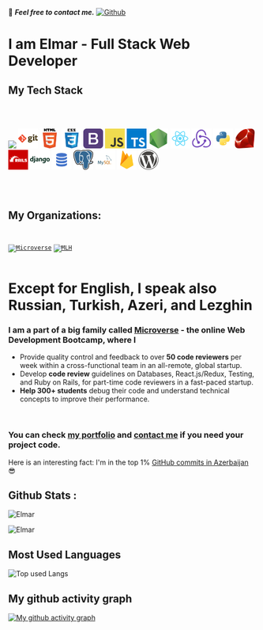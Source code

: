 📝 ***Feel free to contact me.*** [![Github](https://img.shields.io/github/followers/elmar8287?label=Follow%20Me&style=social)](https://github.com/elmar8287)
<br>
# I am Elmar - Full Stack Web Developer
## My Tech Stack
<br><br>

<code><img height="40" src="https://user-images.githubusercontent.com/674621/71187801-14e60a80-2280-11ea-94c9-e56576f76baf.png"></code>
<code><img height="40" src="https://raw.githubusercontent.com/github/explore/80688e429a7d4ef2fca1e82350fe8e3517d3494d/topics/git/git.png"></code>
<code><img height="40" src="https://raw.githubusercontent.com/github/explore/80688e429a7d4ef2fca1e82350fe8e3517d3494d/topics/html/html.png"></code>
<code><img height="40" src="https://raw.githubusercontent.com/github/explore/80688e429a7d4ef2fca1e82350fe8e3517d3494d/topics/css/css.png"></code>
<code><img height="40" src="https://raw.githubusercontent.com/github/explore/80688e429a7d4ef2fca1e82350fe8e3517d3494d/topics/bootstrap/bootstrap.png"></code>
<code><img height="40" src="https://raw.githubusercontent.com/github/explore/80688e429a7d4ef2fca1e82350fe8e3517d3494d/topics/javascript/javascript.png"></code>
<code><img height="40" src="https://raw.githubusercontent.com/github/explore/80688e429a7d4ef2fca1e82350fe8e3517d3494d/topics/typescript/typescript.png"></code>
<code><img height="40" src="https://raw.githubusercontent.com/github/explore/80688e429a7d4ef2fca1e82350fe8e3517d3494d/topics/nodejs/nodejs.png"></code>
<code><img height="40" src="https://raw.githubusercontent.com/github/explore/80688e429a7d4ef2fca1e82350fe8e3517d3494d/topics/react/react.png"></code>
<code><img height="40" src="https://raw.githubusercontent.com/github/explore/80688e429a7d4ef2fca1e82350fe8e3517d3494d/topics/redux/redux.png"></code>
<code><img height="40" src="https://raw.githubusercontent.com/github/explore/80688e429a7d4ef2fca1e82350fe8e3517d3494d/topics/python/python.png"></code>
<code><img height="40" src="https://raw.githubusercontent.com/github/explore/80688e429a7d4ef2fca1e82350fe8e3517d3494d/topics/ruby/ruby.png"></code>
<code><img height="40" src="https://raw.githubusercontent.com/github/explore/80688e429a7d4ef2fca1e82350fe8e3517d3494d/topics/rails/rails.png"></code>
<code><img height="40" src="https://raw.githubusercontent.com/github/explore/80688e429a7d4ef2fca1e82350fe8e3517d3494d/topics/django/django.png"></code>
<code><img height="40" src="https://raw.githubusercontent.com/github/explore/80688e429a7d4ef2fca1e82350fe8e3517d3494d/topics/sql/sql.png"></code>
<code><img height="40" src="https://raw.githubusercontent.com/github/explore/80688e429a7d4ef2fca1e82350fe8e3517d3494d/topics/postgresql/postgresql.png"></code>
<code><img height="40" src="https://raw.githubusercontent.com/github/explore/80688e429a7d4ef2fca1e82350fe8e3517d3494d/topics/mysql/mysql.png"></code>
<code><img height="40" src="https://raw.githubusercontent.com/github/explore/80688e429a7d4ef2fca1e82350fe8e3517d3494d/topics/firebase/firebase.png"></code>
<code><img height="40" src="https://raw.githubusercontent.com/github/explore/80688e429a7d4ef2fca1e82350fe8e3517d3494d/topics/wordpress/wordpress.png"></code>

<br><br>

## My Organizations: <br><br>
<code><a href="https://www.microverse.org/"><img height="40" src="https://avatars.githubusercontent.com/u/22550229?s=64&v=4" alt="Microverse"><a/></code>
<code><a href="https://mlh.io/"><img height="40" src="https://avatars.githubusercontent.com/u/65834464?s=64&v=4" alt="MLH"></a></code>
<br><br>
 
# Except for English, I speak also Russian, Turkish, Azeri, and Lezghin<br>
### I am a part of a big family called [Microverse](https://www.microverse.org/) - the online Web Development Bootcamp, where I<br>
- Provide quality control and feedback to over **50 code reviewers** per week within a cross-functional team in an all-remote, global startup.<br>
- Develop **code review** guidelines on Databases, React.js/Redux, Testing, and Ruby on Rails, for part-time code reviewers in a fast-paced startup.<br>
- **Help 300+ students** debug their code and understand technical concepts to improve their performance.
<br>

###  You can check [my portfolio](https://elmar8287.github.io/) and [contact me](https://elmar8287.github.io/#contact) if you need your project code.
Here is an interesting fact: I'm in the top 1% [GitHub commits in Azerbaijan](https://committers.top/azerbaijan) 😎
## Github Stats : 
<!-- ![GitHub Activity Graph](https://activity-graph.herokuapp.com/graph?username=elmar8287)
###  I am currently enrolled at [MLH Fellowship](https://fellowship.mlh.io/) as a Software Engineer track experience what it's like to collaborate in a  group on a real project from one of MLH corporate or government partners. Major League Hacking (MLH) is the official student hackathon league, which teaches computer science skills to more than 65,000 students around the world.<br>

  -->
<p><img src="https://github-readme-streak-stats.herokuapp.com/?user=elmar8287&theme=vue-dark" alt="Elmar" /></p>
<p><img src="https://github-readme-stats.vercel.app/api?username=elmar8287&show_icons=true&theme=vue-dark" alt="Elmar" /></p>

## Most Used Languages

![Top used Langs](https://github-readme-stats.vercel.app/api/top-langs/?username=elmar8287&layout=compact&theme=tokyonight)

## My github activity graph

[![My github activity graph](https://activity-graph.herokuapp.com/graph?username=elmar8287&bg_color=fffff0&color=708090&line=24292e&point=24292e&area=true&hide_border=true)](https://github.com/elmar8287/github-readme-activity-graph)
